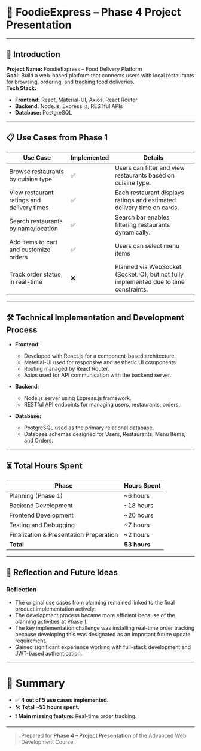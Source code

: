 # 📢 FoodieExpress – Phase 4 Project Presentation

---

## 📝 Introduction

**Project Name:** FoodieExpress – Food Delivery Platform  
**Goal:** Build a web-based platform that connects users with local restaurants for browsing, ordering, and tracking food deliveries.  
**Tech Stack:**  
- **Frontend:** React, Material-UI, Axios, React Router
- **Backend:** Node.js, Express.js, RESTful APIs
- **Database:** PostgreSQL

---

## 📋 Use Cases from Phase 1

| Use Case                                  | Implemented | Details |
|-------------------------------------------|-------------|---------|
| Browse restaurants by cuisine type        | ✅           | Users can filter and view restaurants based on cuisine type. |
| View restaurant ratings and delivery times | ✅          | Each restaurant displays ratings and estimated delivery time on cards. |
| Search restaurants by name/location       | ✅           | Search bar enables filtering restaurants dynamically. |
| Add items to cart and customize orders    | ✅           | Users can select menu items|
| Track order status in real-time            | ❌           | Planned via WebSocket (Socket.IO), but not fully implemented due to time constraints. |

---

## 🛠️ Technical Implementation and Development Process

- **Frontend:**
  - Developed with React.js for a component-based architecture.
  - Material-UI used for responsive and aesthetic UI components.
  - Routing managed by React Router.
  - Axios used for API communication with the backend server.
  
- **Backend:**
  - Node.js server using Express.js framework.
  - RESTful API endpoints for managing users, restaurants, orders.

- **Database:**
  - PostgreSQL used as the primary relational database.
  - Database schemas designed for Users, Restaurants, Menu Items, and Orders.

---

## ⏳ Total Hours Spent

| Phase                     | Hours Spent |
|----------------------------|-------------|
| Planning (Phase 1)         | ~6 hours    |
| Backend Development        | ~18 hours   |
| Frontend Development       | ~20 hours   |
| Testing and Debugging      | ~7 hours    |
| Finalization & Presentation Preparation | ~2 hours |
| **Total**                  | **53 hours** |


---

## 🤔 Reflection and Future Ideas

### Reflection
- The original use cases from planning remained linked to the final product implementation actively.
- The development process became more efficient because of the planning activities at Phase 1.
- The key implementation challenge was installing real-time order tracking because developing this was designated as an important future update requirement.
- Gained significant experience working with full-stack development and JWT-based authentication.

---

# 🎯 Summary

- ✅ **4 out of 5 use cases implemented.**
- 🛠 **Total ~53 hours spent.**
- ❗ **Main missing feature:** Real-time order tracking.

---

> Prepared for **Phase 4 – Project Presentation** of the Advanced Web Development Course.
